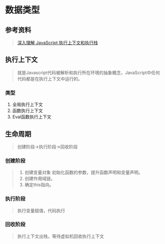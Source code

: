# 数据类型

## 参考资料

> [深入理解 JavaScript 执行上下文和执行栈](https://github.com/ljianshu/Blog/issues/60)

## 执行上下文
> 就是Javascript代码被解析和执行所在环境的抽象概念，JavaScript中任何代码都是在执行上下文中运行的。

### 类型
1. 全局执行上下文
2. 函数执行上下文
3. Eval函数执行上下文

## 生命周期
> 创建阶段->执行阶段->回收阶段

### 创建阶段
> 1. 创建变量对象
> 初始化函数的参数，提升函数声明和变量声明。
> 2. 创建作用域链。
> 3. 确定this指向。

### 执行阶段
> 执行变量赋值，代码执行

### 回收阶段
> 执行上下文出栈，等待虚拟机回收执行上下文

## 